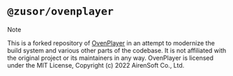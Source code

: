 # `@zusor/ovenplayer`

> [!NOTE]
> This is a forked repository of [OvenPlayer](https://github.com/airensoft/OvenPlayer) in an attempt to modernize the build system and various other parts of the codebase.
> It is not affiliated with the original project or its maintainers in any way.
> OvenPlayer is licensed under the MIT License, Copyright (c) 2022 AirenSoft Co., Ltd.
